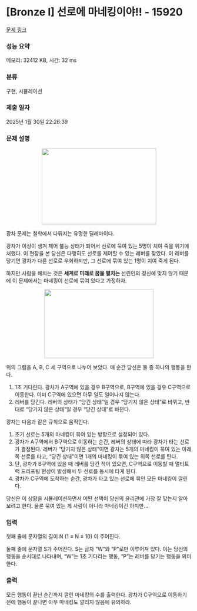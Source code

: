 # [Bronze I] 선로에 마네킹이야!! - 15920 

[문제 링크](https://www.acmicpc.net/problem/15920) 

### 성능 요약

메모리: 32412 KB, 시간: 32 ms

### 분류

구현, 시뮬레이션

### 제출 일자

2025년 1월 30일 22:26:39

### 문제 설명

<p style="text-align: center;"><img alt="" src="https://upload.acmicpc.net/0917cd7b-b78a-4582-932a-cc0ecaaeb81d/-/preview/" style="width: 311px; height: 206px;"></p>

<p>광차 문제는 철학에서 다뤄지는 유명한 딜레마이다.</p>

<p>광차가 이상이 생겨 제어 불능 상태가 되어서 선로에 묶여 있는 5명이 치여 죽을 위기에 처했다. 이 현장을 본 당신은 다행히도 선로를 제어할 수 있는 레버를 찾았다. 이 레버를 당기면 광차가 다른 선로로 우회하지만, 그 선로에 묶여 있는 1명이 치여 죽게 된다.</p>

<p>하지만 사람을 해치는 것은 <strong>세계로 미래로 꿈을 펼치는</strong> 선린인의 정신에 맞지 않기 때문에 이 문제에서는 마네킹이 선로에 묶여 있다고 가정하자.</p>

<p style="text-align: center;"><img alt="" src="https://upload.acmicpc.net/e1856400-5b8e-4196-bc2d-e9d187e3313c/-/preview/" style="width: 297px; height: 187px;"></p>

<p>위의 그림을 A, B, C 세 구역으로 나누어 보았다. 매 순간 당신은 둘 중 하나의 행동을 한다.</p>

<ol>
	<li>1초 기다린다. 광차가 A구역에 있을 경우 B구역으로, B구역에 있을 경우 C구역으로 이동한다. 이미 C구역에 있으면 아무 일도 일어나지 않는다.</li>
	<li>레버를 당긴다. 레버의 상태가 “당긴 상태”일 경우 “당기지 않은 상태”로 바뀌고, 반대로 “당기지 않은 상태”일 경우 “당긴 상태”로 바뀐다.</li>
</ol>

<p>광차는 다음과 같은 규칙으로 움직인다.</p>

<ol>
	<li>초기 선로는 5개의 마네킹이 묶여 있는 방향으로 설정되어 있다.</li>
	<li>광차가 A구역에서 B구역으로 이동하는 순간, 레버의 상태에 따라 광차가 타는 선로가 결정된다. 레버가 “당기지 않은 상태”이면 광차는 5개의 마네킹이 묶여 있는 아래쪽 선로를 타고, “당긴 상태”이면 1개의 마네킹이 묶여 있는 위쪽 선로를 탄다.</li>
	<li>단, 광차가 B구역에 있을 때 레버를 당긴 적이 있으면, C구역으로 이동할 때 멀티트랙 드리프팅 현상이 발생해서 두 선로를 동시에 타게 된다.</li>
	<li>광차가 C구역에 도착하는 순간, 광차가 타고 있는 선로에 묶인 모든 마네킹이 깔린다.</li>
</ol>

<p>당신은 이 상황을 시뮬레이션하면서 어떤 선택이 당신의 윤리관에 가장 잘 맞는지 알아 보려고 한다. 물론 묶여 있는 게 사람이 아니라 마네킹이긴 하지만...</p>

### 입력 

 <p>첫째 줄에 문자열의 길이 N (1 ≤ N ≤ 10) 이 주어진다.</p>

<p>둘째 줄에 문자열 S가 주어진다. S는 글자 “W”와 “P”로만 이루어져 있다. 이는 당신의 행동을 순서대로 나타내며, “W”는 1초 기다리는 행동, “P”는 레버를 당기는 행동을 의미한다.</p>

### 출력 

 <p>모든 행동이 끝난 순간까지 깔린 마네킹의 수를 출력한다. 광차가 C구역으로 이동하기 전에 행동이 끝나면 아무 마네킹도 깔리지 않음에 유의하라.</p>

